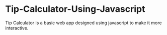 # Tip-Calculator-Using-Javascript
Tip Calculator is a basic web app designed using javascript to make it more interactive.
